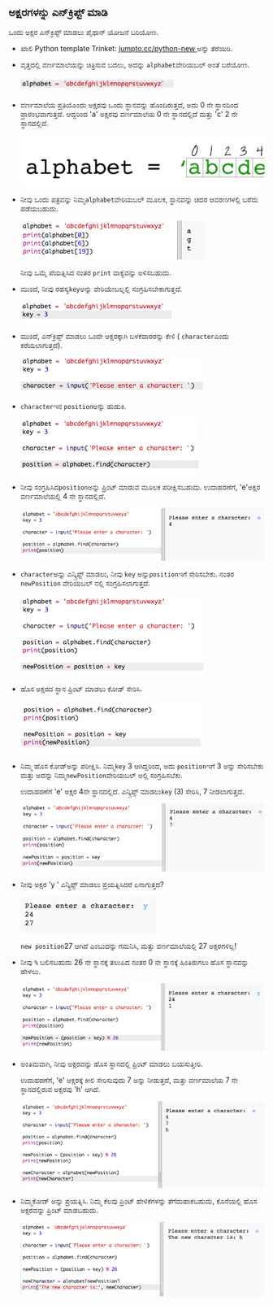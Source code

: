 ## ಅಕ್ಷರಗಳನ್ನು ಎನ್‌ಕ್ರಿಪ್ಟ್ ಮಾಡಿ

ಒಂದು ಅಕ್ಷರ ಎನ್‌ಕ್ರಿಪ್ಟ್ ಮಾಡಲು ಪೈಥಾನ್ ಯೋಜನೆ ಬರಿಯೋಣ.

+ ಖಾಲಿ Python template Trinket: <a href="http://jumpto.cc/python-new" target="_blank">jumpto.cc/python-new </a> ಅನ್ನು ತೆರೆಯಿರಿ.

+ ವೃತ್ತದಲ್ಲಿ ವರ್ಣಮಾಲೆಯನ್ನು ಚಿತ್ರಿಸುವ ಬದಲು, ಅದನ್ನು `alphabet`ವೇರಿಯಬಲ್ ಅಂತೆ ಬರೆಯೋಣ.
    
    ![ಸ್ಕ್ರೀನ್‍ಶಾಟ್](images/messages-alphabet.png)

+ ವರ್ಣಮಾಲೆಯ ಪ್ರತಿಯೊಂದು ಅಕ್ಷರವು ಒಂದು ಸ್ಥಾನವನ್ನು ಹೊಂದಿರುತ್ತದೆ, ಅದು 0 ನೇ ಸ್ಥಾನದಿಂದ ಪ್ರಾರಂಭವಾಗುತ್ತದೆ. ಆದ್ದರಿಂದ 'a' ಅಕ್ಷರವು ವರ್ಣಮಾಲೆಯ 0 ನೇ ಸ್ಥಾನದಲ್ಲಿದೆ ಮತ್ತು 'c' 2 ನೇ ಸ್ಥಾನದಲ್ಲಿದೆ.
    
    ![ಸ್ಕ್ರೀನ್‍ಶಾಟ್](images/messages-array.png)

+ ನೀವು ಒಂದು ಪತ್ರವನ್ನು ನಿಮ್ಮ`alphabet`ವೇರಿಯಬಲ್ ಮೂಲಕ, ಸ್ಥಾನವನ್ನು ಚದರ ಆವರಣಗಳಲ್ಲಿ ಬರೆದು ಪಡೆಯಬಹುದು.
    
    ![ಸ್ಕ್ರೀನ್‍ಶಾಟ್](images/messages-alphabet-array.png)
    
    ನೀವು ಒಮ್ಮೆ ಪೆಯತ್ನಿಸಿದ ನಂತರ `print` ವಾಕ್ಯವನ್ನು ಅಳಿಸಬಹುದು.

+ ಮುಂದೆ, ನೀವು ರಹಸ್ಯ`key`ಅನ್ನು ವೇರಿಯೇಬಲ್ನಲ್ಲಿ ಸಂಗ್ರಹಿಸಬೇಕಾಗುತ್ತದೆ.
    
    ![ಸ್ಕ್ರೀನ್‍ಶಾಟ್](images/messages-key.png)

+ ಮುಂದೆ, ಎನ್‌ಕ್ರಿಪ್ಟ್ ಮಾಡಲು ಒಂದೇ ಅಕ್ಷರಕ್ಕಾಗಿ ಬಳಕೆದಾರರನ್ನು ಕೇಳಿ ( `character`ಎಂದು ಕರೆಯಲಾಗುತ್ತದೆ).
    
    ![ಸ್ಕ್ರೀನ್‍ಶಾಟ್](images/messages-character.png)

+ `character`ಇನ `position`ಅನ್ನು ಹುಡುಕಿ.
    
    ![ಸ್ಕ್ರೀನ್‍ಶಾಟ್](images/messages-position.png)

+ ನೀವು ಸಂಗ್ರಹಿಸಿದ`position`ಅನ್ನು ಪ್ರಿಂಟ್ ಮಾಡುವ ಮೂಲಕ ಪರೀಕ್ಷಿಸಬಹುದು. ಉದಾಹರಣೆಗೆ, 'e'ಅಕ್ಷರ ವರ್ಣಮಾಲೆಯಲ್ಲಿ 4 ನೇ ಸ್ಥಾನದಲ್ಲಿದೆ.
    
    ![ಸ್ಕ್ರೀನ್‍ಶಾಟ್](images/messages-position-test.png)

+ `character`ಅನ್ನು ಎನ್ಕ್ರಿಪ್ಟ್ ಮಾಡಲು, ನೀವು `key` ಅನ್ನು`position`ಇಗೆ ಸೇರಿಸಬೇಕು. ನಂತರ `newPosition` ವೇರಿಯಬಲ್ ನಲ್ಲಿ ಸಂಗ್ರಹಿಸಲಾಗುತ್ತದೆ.
    
    ![ಸ್ಕ್ರೀನ್‍ಶಾಟ್](images/messages-newposition.png)

+ ಹೊಸ ಅಕ್ಷರದ ಸ್ಥಾನ ಪ್ರಿಂಟ್ ಮಾಡಲು ಕೋಡ್ ಸೇರಿಸಿ.
    
    ![ಸ್ಕ್ರೀನ್‍ಶಾಟ್](images/messages-newposition-print.png)

+ ನಿಮ್ಮ ಹೊಸ ಕೋಡ್ಅನ್ನು ಪರೀಕ್ಷಿಸಿ. ನಿಮ್ಮ`key` 3 ಆಗಿದ್ದರಿಂದ, ಅದು `position`ಇಗೆ 3 ಅನ್ನು ಸೇರಿಸಬೇಕು ಮತ್ತು ಅದನ್ನು ನಿಮ್ಮ`newPosition`ವೇರಿಯಬಲ್ ಅಲ್ಲಿ ಸಂಗ್ರಹಿಸಬೆಕು.
    
    ಉದಾಹರಣೆಗೆ 'e' ಅಕ್ಷರ 4ನೇ ಸ್ಥಾನದಲ್ಲಿದೆ. ಎನ್ಕ್ರಿಪ್ಟ್ ಮಾಡಲು`key` (3) ಸೇರಿಸಿ, 7 ನೀಡಲಾಗುತ್ತದೆ.
    
    ![ಸ್ಕ್ರೀನ್‍ಶಾಟ್](images/messages-newposition-test.png)

+ ನೀವು ಅಕ್ಷರ 'y ' ಎನ್ಕ್ರಿಪ್ಟ್ ಮಾಡಲು ಪ್ರಯತ್ನಿಸಿದರೆ ಏನಾಗುತ್ತದ?
    
    ![ಸ್ಕ್ರೀನ್‍ಶಾಟ್](images/messages-modulus-bug.png)
    
    `new position`27 ಆಗಿದೆ ಎಂಬುದನ್ನು ಗಮನಿಸಿ, ಮತ್ತು ವರ್ಣಮಾಲೆಯಲ್ಲಿ 27 ಅಕ್ಷರಗಳಿಲ್ಲ!

+ ನೀವು `%` ಬಲಿಸಬಹುದು 26 ನೇ ಸ್ಥಾನಕ್ಕೆ ತಲುಪಿದ ನಂತರ 0 ನೇ ಸ್ಥಾನಕ್ಕೆ ಹಿಂತಿರುಗಲು ಹೊಸ ಸ್ಥಾನವನ್ನು ಹೇಳಲು.
    
    ![ಸ್ಕ್ರೀನ್‍ಶಾಟ್](images/messages-modulus.png)

+ ಅಂತಿಮವಾಗಿ, ನೀವು ಅಕ್ಷರವನ್ನು ಹೊಸ ಸ್ಥಾನದಲ್ಲಿ ಪ್ರಿಂಟ್ ಮಾಡಲು ಬಯಸುತ್ತೀರಿ.
    
    ಉದಾಹರಣೆಗೆ, 'e' ಅಕ್ಷರಕ್ಕೆ ಕೀಲಿ ಸೇರಿಸುವುದು 7 ಅನ್ನು ನೀಡುತ್ತದೆ, ಮತ್ತು ವರ್ಣಮಾಲೆಯ 7 ನೇ ಸ್ಥಾನದಲ್ಲಿರುವ ಅಕ್ಷರವು 'h' ಆಗಿದೆ.
    
    ![ಸ್ಕ್ರೀನ್‍ಶಾಟ್](images/messages-newcharacter.png)

+ ನಿಮ್ಮಕೋಡ್ ಅನ್ನು ಪ್ರಯತ್ನಿಸಿ. ನಿಮ್ಮ ಕೆಲವು ಪ್ರಿಂಟ್ ಹೇಳಿಕೆಗಳನ್ನು ತೆಗೆದುಹಾಕಬಹುದು, ಕೊನೆಯಲ್ಲಿ ಹೊಸ ಅಕ್ಷರವನ್ನು ಪ್ರಿಂಟ್ ಮಾಡಬಹುದು.
    
    ![ಸ್ಕ್ರೀನ್‍ಶಾಟ್](images/messages-enc-test.png)